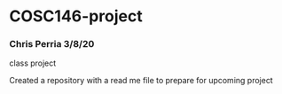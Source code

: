# COSC146-project
### Chris Perria 3/8/20

class project


Created a repository with a read me file to prepare for upcoming project
